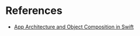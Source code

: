 
# References

+ [App Architecture and Object Composition in Swift](https://medium.com/flawless-app-stories/app-architecture-and-object-composition-in-swift-c9101a9e37e3)